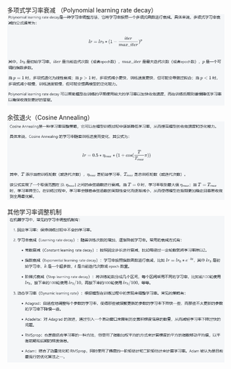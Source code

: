 多项式学习率衰减 （Polynomial learning rate decay）
![img.png](img.png)

余弦退火（Cosine Annealing）
![img_2.png](img_2.png)

其他学习率调整机制
![img_1.png](img_1.png)